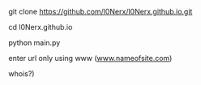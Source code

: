 git clone https://github.com/l0Nerx/l0Nerx.github.io.git

cd l0Nerx.github.io

python main.py

enter url only using www (www.nameofsite.com)

whois?)
